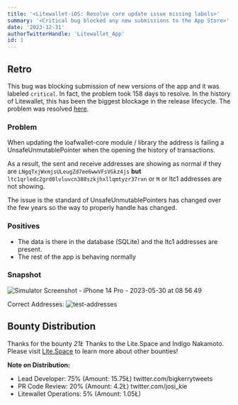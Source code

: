 ```yaml
---
title: '<Litewallet-iOS: Resolve core update issue missing labels>'
summary: '<Critical bug blocked any new submissions to the App Store>'
date: '2023-12-31'
authorTwitterHandle: 'Litewallet_App'
id: 1
---
```


## Retro

This bug was blocking submission of new versions of the app and it was labeled `critical`. In fact, the problem took 158 days to resolve. In the history of Litewallet, this has been the biggest blockage in the release lifecycle. The problem was resolved [here](https://github.com/litecoin-foundation/litewallet-ios/pull/211/commits/f200ecc3a8c36eb4a98a2cc126745c6eaf5f8445).

### Problem

When updating the loafwallet-core module / library the address is failing a UnsafeUnmutablePointer when the opening the history of transactions.

As a result, the sent and receive addresses are showing as normal if they are `LNgqTxjWxmjsULeugZd7ee6wwVFsVGkz4js` **but** `ltc1qrledc2grd0lvluvcn388szkjhxllqmtyzr37rxn` or `M` or ltc1 addresses are not showing.

The issue is the standard of UnsafeUnmutablePointers has changed over the few years so the way to properly handle has changed.

### Positives

- The data is there in the database (SQLite) and the ltc1 addresses are present.
- The rest of the app is behaving normally

### Snapshot

![Simulator Screenshot - iPhone 14 Pro - 2023-05-30 at 08 56 49](https://github.com/litecoin-foundation/litewallet-ios/assets/2899463/873fa4a1-a8c3-48d5-8051-32d819f9ea70)

Correct Addresses:
![test-addresses](https://github.com/litecoin-foundation/litewallet-ios/assets/2899463/f50cd2d6-9ef2-48df-a0b4-9e0b65ab0edf)

## Bounty Distribution

Thanks for the bounty _21Ł_ Thanks to the Lite.Space and Indigo Nakamoto. Please visit [Lite.Space](https://www.lite.space/missions/litewallet) to learn more about other bounties!

**Note on Distribution:**

- Lead Developer: 75% (Amount: 15.75Ł) twitter.com/bigkerrytweets
- PR Code Review: 20% (Amount: 4.2Ł) twitter.com/josi_kie
- Litewallet Operations: 5% (Amount: 1.05Ł)
